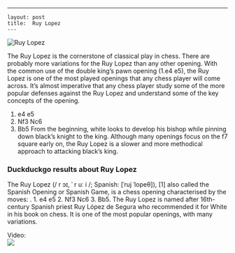 ---
    layout: post
    title:  Ruy Lopez
    ---


![Ruy Lopez](https://www.thechesswebsite.com/wp-content/uploads/2012/07/ruylopez.jpg)

The Ruy Lopez is the cornerstone of classical play in chess. There are probably more variations for the Ruy Lopez than any other opening. With the common use of the double king’s pawn opening (1.e4 e5), the Ruy Lopez is one of the most played openings that any chess player will come across. It’s almost imperative that any chess player study some of the more popular defenses against the Ruy Lopez and understand some of the key concepts of the opening.
1. e4 e5
2. Nf3 Nc6
3. Bb5
From the beginning, white looks to develop his bishop while pinning down black’s knight to the king. Although many openings focus on the f7 square early on, the Ruy Lopez is a slower and more methodical approach to attacking black’s king.


### Duckduckgo results about Ruy Lopez

The Ruy Lopez (/ r ɔɪ, ˈ r uː i /; Spanish: [ˈruj ˈlopeθ]), [1] also called the Spanish Opening or Spanish Game, is a chess opening characterised by the moves: . 1. e4 e5 2. Nf3 Nc6 3. Bb5. The Ruy Lopez is named after 16th-century Spanish priest Ruy López de Segura who recommended it for White in his book on chess. It is one of the most popular openings, with many variations.

Video:  
[![](https://tse4.mm.bing.net/th?id=OVP.QHTjQX9fUfAYuLf5BV0cRwHgFo&pid=Api)](https://www.youtube.com/watch?v=xD0iTgHMQVQ)

